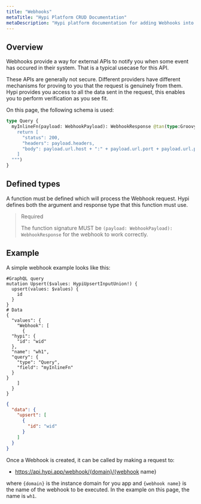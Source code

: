 ```yaml
---
title: "Webhooks"
metaTitle: "Hypi Platform CRUD Documentation"
metaDescription: "Hypi platform documentation for adding Webhooks into your app"
---
```


## Overview

Webhooks provide a way for external APIs to notify you when some event has occured in their system.
That is a typical usecase for this API.

These APIs are generally not secure. Different providers have different mechanisms for proving to you that the request is genuinely from them.
Hypi provides you access to all the data sent in the request, this enables you to perform verification as you see fit.

On this page, the following schema is used:

```graphql
type Query {
  myInlineFn(payload: WebhookPayload): WebhookResponse @tan(type:Groovy, inline: """
    return [
      "status": 200,
      "headers": payload.headers,
      "body": payload.url.host + ":" + payload.url.port + payload.url.path + "?" + payload.url.queryParams + "<>" + payload.body
    ]
  """)
}
```

## Defined types

A function must be defined which will process the Webhook request.
Hypi defines both the argument and response type that this function must use.

> Required
>
> The function signature MUST be `(payload: WebhookPayload): WebhookResponse` for the webhook to work correctly.


## Example

A simple webhook example looks like this:

<div className={"code-container"}>

<div className={"code-column"}>

```
#GraphQL query
mutation Upsert($values: HypiUpsertInputUnion!) {
  upsert(values: $values) {
    id
  }
}
# Data
{
  "values": {
    "Webhook": [
      {
  "hypi": {
    "id": "wid"
  },
  "name": "wh1",
  "query": {
    "type": "Query",
    "field": "myInlineFn"
  }
}
    ]
  }
}
```
</div>
<div className={"code-column"}>

```json
{
  "data": {
    "upsert": [
      {
        "id": "wid"
      }
    ]
  }
}
```
</div>

</div>

Once a Webhook is created, it can be called by making a request to:

* https://api.hypi.app/webhook/{domain}/{webhook name}

where `{domain}` is the instance domain for you app and `{webhook name}` is the name of the webhook to be executed.
In the example on this page, the name is `wh1`.
